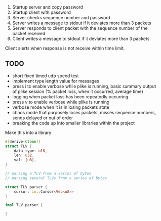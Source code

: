1. Startup server and copy password
2. Startup client with password
3. Server checks sequence number and password
4. Server writes a message to stdout if it deviates more than 3 packets
5. Server responds to client packet with the sequence number of the packet received
6. Client writes a message to stdout if it deviates more than 3 packets

Client alerts when response is not receive within time limit.

## TODO
- short fixed timed udp speed test
- implement type length value for messages
- press i to enable verbose while plike is running, basic summary output of plike session (% packet loss, when it occurred, average time)
- logging when packet loss has been repeatedly occurring
- press v to enable verbose while plike is running
- verbose mode when it is in losing packets state
- chaos mode that purposely loses packets, misses sequence numbers, sends delayed or out of order
- breaking the code up into smaller libraries within the project

Make this into a library

```rust
#[derive(Clone)]
struct TLV {
    data_type: u16,
    len: u32,
    val: [u8],
}

// parsing a TLV from a series of bytes
// parsing several TLVs from a series of bytes

struct TLV_parser {
    cursor: io::Cursor<Vec<u8>>
}

impl TLV_parser {

}
```
